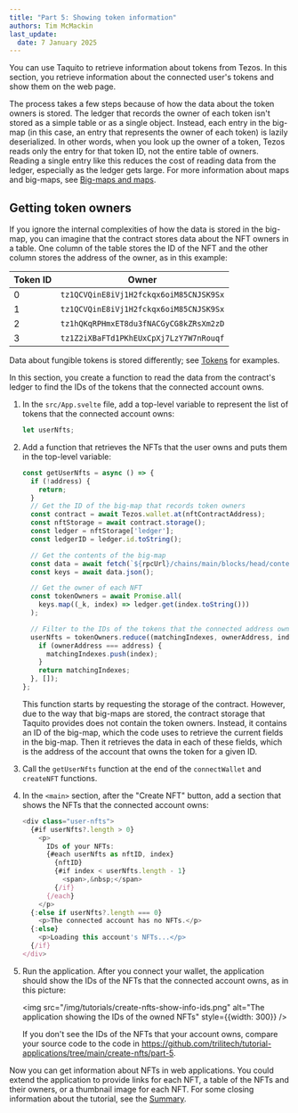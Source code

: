 ```yaml
---
title: "Part 5: Showing token information"
authors: Tim McMackin
last_update:
  date: 7 January 2025
---
```


You can use Taquito to retrieve information about tokens from Tezos.
In this section, you retrieve information about the connected user's tokens and show them on the web page.

The process takes a few steps because of how the data about the token owners is stored.
The ledger that records the owner of each token isn't stored as a simple table or as a single object.
Instead, each entry in the big-map (in this case, an entry that represents the owner of each token) is lazily deserialized.
In other words, when you look up the owner of a token, Tezos reads only the entry for that token ID, not the entire table of owners.
Reading a single entry like this reduces the cost of reading data from the ledger, especially as the ledger gets large.
For more information about maps and big-maps, see [Big-maps and maps](/smart-contracts/data-types/complex-data-types#big-maps).

## Getting token owners

If you ignore the internal complexities of how the data is stored in the big-map, you can imagine that the contract stores data about the NFT owners in a table.
One column of the table stores the ID of the NFT and the other column stores the address of the owner, as in this example:

Token ID | Owner
--- | ---
0 | `tz1QCVQinE8iVj1H2fckqx6oiM85CNJSK9Sx`
1 | `tz1QCVQinE8iVj1H2fckqx6oiM85CNJSK9Sx`
2 | `tz1hQKqRPHmxET8du3fNACGyCG8kZRsXm2zD`
3 | `tz1Z2iXBaFTd1PKhEUxCpXj7LzY7W7nRouqf`

Data about fungible tokens is stored differently; see [Tokens](/architecture/tokens) for examples.

In this section, you create a function to read the data from the contract's ledger to find the IDs of the tokens that the connected account owns.

1. In the `src/App.svelte` file, add a top-level variable to represent the list of tokens that the connected account owns:

   ```javascript
   let userNfts;
   ```

1. Add a function that retrieves the NFTs that the user owns and puts them in the top-level variable:

   ```javascript
   const getUserNfts = async () => {
     if (!address) {
       return;
     }
     // Get the ID of the big-map that records token owners
     const contract = await Tezos.wallet.at(nftContractAddress);
     const nftStorage = await contract.storage();
     const ledger = nftStorage['ledger'];
     const ledgerID = ledger.id.toString();

     // Get the contents of the big-map
     const data = await fetch(`${rpcUrl}/chains/main/blocks/head/context/raw/json/big_maps/index/${ledgerID}/contents`);
     const keys = await data.json();

     // Get the owner of each NFT
     const tokenOwners = await Promise.all(
       keys.map((_k, index) => ledger.get(index.toString()))
     );

     // Filter to the IDs of the tokens that the connected address owns
     userNfts = tokenOwners.reduce((matchingIndexes, ownerAddress, index) => {
       if (ownerAddress === address) {
         matchingIndexes.push(index);
       }
       return matchingIndexes;
     }, []);
   };
   ```

   This function starts by requesting the storage of the contract.
   However, due to the way that big-maps are stored, the contract storage that Taquito provides does not contain the token owners.
   Instead, it contains an ID of the big-map, which the code uses to retrieve the current fields in the big-map.
   Then it retrieves the data in each of these fields, which is the address of the account that owns the token for a given ID.

1. Call the `getUserNfts` function at the end of the `connectWallet` and `createNFT` functions.

1. In the `<main>` section, after the "Create NFT" button, add a section that shows the NFTs that the connected account owns:

   ```javascript
   <div class="user-nfts">
     {#if userNfts?.length > 0}
       <p>
         IDs of your NFTs:
         {#each userNfts as nftID, index}
           {nftID}
           {#if index < userNfts.length - 1}
             <span>,&nbsp;</span>
           {/if}
         {/each}
       </p>
     {:else if userNfts?.length === 0}
       <p>The connected account has no NFTs.</p>
     {:else}
       <p>Loading this account's NFTs...</p>
     {/if}
   </div>
   ```

1. Run the application.
After you connect your wallet, the application should show the IDs of the NFTs that the connected account owns, as in this picture:

   <img src="/img/tutorials/create-nfts-show-info-ids.png" alt="The application showing the IDs of the owned NFTs" style={{width: 300}} />

   If you don't see the IDs of the NFTs that your account owns, compare your source code to the code in https://github.com/trilitech/tutorial-applications/tree/main/create-nfts/part-5.

Now you can get information about NFTs in web applications.
You could extend the application to provide links for each NFT, a table of the NFTs and their owners, or a thumbnail image for each NFT.
For some closing information about the tutorial, see the [Summary](/tutorials/create-nfts/summary).
